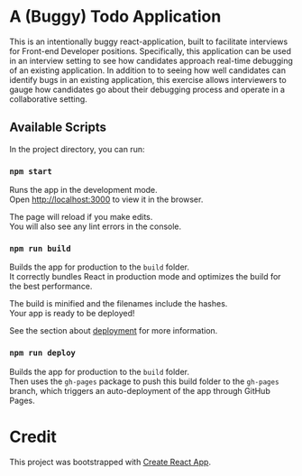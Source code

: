 # A (Buggy) Todo Application

This is an intentionally buggy react-application, built to facilitate interviews for Front-end Developer positions. Specifically, this application can be used in an interview setting to see how candidates approach real-time debugging of an existing application. In addition to to seeing how well candidates can identify bugs in an existing application, this exercise allows interviewers to gauge how candidates go about their debugging process and operate in a collaborative setting.


## Available Scripts

In the project directory, you can run:

### `npm start`

Runs the app in the development mode.\
Open [http://localhost:3000](http://localhost:3000) to view it in the browser.

The page will reload if you make edits.\
You will also see any lint errors in the console.

### `npm run build`

Builds the app for production to the `build` folder.\
It correctly bundles React in production mode and optimizes the build for the best performance.

The build is minified and the filenames include the hashes.\
Your app is ready to be deployed!

See the section about [deployment](https://facebook.github.io/create-react-app/docs/deployment) for more information.

### `npm run deploy`

Builds the app for production to the `build` folder.\
Then uses the `gh-pages` package to push this build folder to the `gh-pages` branch\,
which triggers an auto-deployment of the app through GitHub Pages.


# Credit

This project was bootstrapped with [Create React App](https://github.com/facebook/create-react-app).
